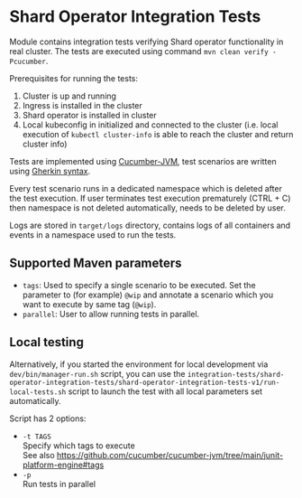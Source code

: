 # Shard Operator Integration Tests

Module contains integration tests verifying Shard operator functionality in real cluster. The tests are executed using command `mvn clean verify -Pcucumber`.

Prerequisites for running the tests:

1. Cluster is up and running
2. Ingress is installed in the cluster
3. Shard operator is installed in cluster
4. Local kubeconfig in initialized and connected to the cluster (i.e. local execution of `kubectl cluster-info` is able to reach the cluster and return cluster info)

Tests are implemented using [Cucumber-JVM](https://github.com/cucumber/cucumber-jvm), test scenarios are written using [Gherkin syntax](https://cucumber.io/docs/gherkin/reference/).

Every test scenario runs in a dedicated namespace which is deleted after the test execution. If user terminates test execution prematurely (CTRL + C) then namespace is not deleted automatically, needs to be deleted by user.

Logs are stored in `target/logs` directory, contains logs of all containers and events in a namespace used to run the tests.

## Supported Maven parameters

- `tags`: Used to specify a single scenario to be executed. Set the parameter to (for example) `@wip` and annotate a scenario which you want to execute by same tag (`@wip`).
- `parallel`: User to allow running tests in parallel.

## Local testing

Alternatively, if you started the environment for local development via `dev/bin/manager-run.sh` script, you can use the `integration-tests/shard-operator-integration-tests/shard-operator-integration-tests-v1/run-local-tests.sh` script to launch the test with all local parameters set automatically.

Script has 2 options:

- `-t TAGS`  
  Specify which tags to execute  
  See also https://github.com/cucumber/cucumber-jvm/tree/main/junit-platform-engine#tags
- `-p`  
  Run tests in parallel